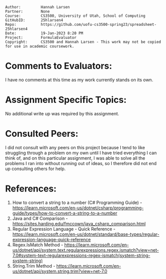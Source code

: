 ﻿```
Author:			Hannah Larsen
Partner:		None
Course:			CS3500, University of Utah, School of Computing
GitHubID:		25hlarsen4
Repo:			https://github.com/uofu-cs3500-spring23/spreadsheet-25hlarsen4
Date:			19-Jan-2023 8:20 PM
Project:	  	FormulaEvaluator
Copyright:		CS3500 and Hannah Larsen - This work may not be copied for use in academic coursework.
```


# Comments to Evaluators:

I have no comments at this time as my work currently stands on its own.

# Assignment Specific Topics:

No additional write up was required by this assignment.

# Consulted Peers:

I did not consult with any peers on this project because I tend to like struggling through a problem on my
own until I have tried everything I can think of, and on this particular assignment, I was able to solve all the
problems I ran into without running out of ideas, so I therefore did not end up consulting others for help.

# References:

1. How to convert a string to a number (C# Programming Guide) - https://learn.microsoft.com/en-us/dotnet/csharp/programming-guide/types/how-to-convert-a-string-to-a-number
2. Java and C# Comparison - https://sites.harding.edu/fmccown/java_csharp_comparison.html
3. Regular Expression Language - Quick Reference - https://learn.microsoft.com/en-us/dotnet/standard/base-types/regular-expression-language-quick-reference
4. Regex.IsMatch Method - https://learn.microsoft.com/en-us/dotnet/api/system.text.regularexpressions.regex.ismatch?view=net-7.0#system-text-regularexpressions-regex-ismatch(system-string-system-string)
5. String.Trim Method - https://learn.microsoft.com/en-us/dotnet/api/system.string.trim?view=net-7.0
